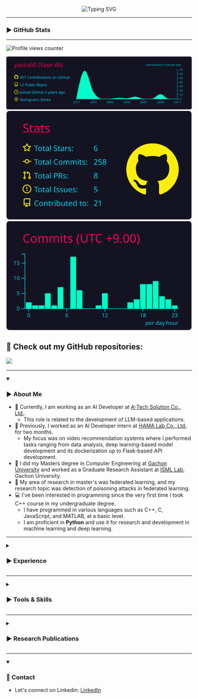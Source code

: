 <div align="center">
 
![Typing SVG](https://readme-typing-svg.herokuapp.com?font=Mouse+Memoirs&size=65&pause=500&color=06CD9C&vCenter=true&width=600&height=70&lines=Yasir+Ali;Python;Machine+Learning;Deep+Learning;LLMs)

</div>
 
<!--img width=100% src="https://capsule-render.vercel.app/api?type=waving&color=2D97CB&height=100&section=header"/-->
---
### ▶️ GitHub Stats
---
![Profile views counter](https://komarev.com/ghpvc/?username=yasirali0-git&style=flat-square)

![](https://raw.githubusercontent.com/yasirali0/yasirali0/main/profile-summary-card-output/2077/0-profile-details.svg)
![](https://raw.githubusercontent.com/yasirali0/yasirali0/main/profile-summary-card-output/2077/3-stats.svg)
![](https://raw.githubusercontent.com/yasirali0/yasirali0/main/profile-summary-card-output/2077/4-productive-time.svg)


## 👀 Check out my GitHub repositories:
[![](https://img.shields.io/badge/My_Repositories-green?style=for-the-badge&logo=github&labelColor=gray)](https://github.com/yasirali0?tab=repositories)


---
<details open>
<summary><h3>▶️ About Me</h3></summary>

- 💼 Currently, I am working as an AI Developer at [A-Tech Solution Co., Ltd.](https://www.atechsolution.co.kr/wp/?lang=en).
  - This role is related to the development of LLM-based applications.
- 💼 Previously, I worked as an AI Developer intern at [HAMA Lab Co., Ltd.](https://hamalab.io/) for two months.
  - My focus was on video recommendation systems where I performed tasks ranging from data analysis, deep learning-based model development and its dockerization up to Flask-based API development.
- 👋 I did my Masters degree in Computer Engineering at [Gachon University](https://www.gachon.ac.kr/kor/index.do) and worked as a Graduate Research Assistant at [ISML Lab](https://ai-security.github.io/professor_main_e.htm), Gachon University.
- 🔭 My area of research in master's was federated learning, and my research topic was detection of poisoning attacks in federated learning.
- 💻 I've been interested in programming since the very first time I took C++ course in my undergraduate degree.
  - I have programmed in various languages such as C++, C, JavaScript, and MATLAB, at a basic level.
  - I am proficient in **Python** and use it for research and development in machine learning and deep learning.
</details>

---
<details>
<summary><h3>▶️ Experience</h3></summary>

- **AI Developer** | July 2024 - present | A-Tech Solution Co., Ltd., South Korea
  - Development of LLM-based Applications

- **AI Developer Intern** | 03 March 2024 - 30 April 2024 | HAMA Lab Co., Ltd., South Korea
  - Video Recommendation System
    - Performed data analysis on video and user data within the database to formulate the research objectives.
    - Researched deep learning-based recommendation systems to select appropriate models and strategies tailored to our data.
    - Implemented data and machine learning pipelines and developed training and inference APIs using the Flask package.
    - Incorporated multi-threading strategy within the inference API to efficiently manage user requests and AI model inference simultaneously.
    - Utilized Docker for containerizing the recommendation system, ensuring portability and scalability of the solution.

- **Graduate Research Assistant** | March 2022 - February 2024 | Information Security & Machine Learning Lab, Gachon University, South Korea
  - Research on Federated Learning
    - Conducted research in federated learning, focusing on the detection of poisoning attacks within the federated learning paradigm
    - Developed a federated learning framework using Python, PyTorch, and threading
    - Implemented deep learning models such as AlexNet, VGG16, and ResNet18 as the base models for the federated learning environment, and evaluated them on datasets such as MNIST, CIFAR-10, and CIFAR-100
    - Simulated poisoning attacks and analyzed their impact on the accuracy of federated learning
    - Integrated state-of-the-art poisoning attack defense methods into the codebase for benchmarking purposes
    - Proposed a novel defense method that outperformed the state-of-the-art in terms of poisoning attack detection accuracy
 
  - Research on Tracing Attackers Over Overlay Networks
    - Collaborated with a colleague on this research project aimed at reducing the execution time and memory consumption of deep learning-based correlation attacks against Tor networks
    - Conducted a thorough survey on deanonymization attacks targeting the Tor overlay network, with a specific focus on deep learning-based correlation attacks
    - Performed an in-depth analysis of the prominent deep learning-based correlation attack, "DeepCoFFEA" identifying two critical issues, high memory consumption and execution time
    - Successfully mitigated memory consumption challenge, reducing consumption from 133GB to 70GB through effective memory deallocation and proactive garbage collection strategies
    - Achieved a seven times reduction in execution time by leveraging GPU processing, facilitated by PyCUDA library.
    - Co-authored a <a href="https://ieeexplore.ieee.org/abstract/document/10309127/" target="_blank">research article</a> in IEEE Access journal, outlining the findings and implemented solutions

- **Intern** | February 2021 - April 2021 | National Center of Artificial Intelligence at UET Peshawar, Pakistan
  - Landslide Monitoring and Alert System
    - Collected landslide videos to form a dataset for input into deep learning models
    - Segmented and annotated videos into pre-landslide, landslide, and post-landslide phases by utilizing a custom Python script
</details>

---
<details>
<summary><h3>▶️ Tools & Skills</h3></summary>

- *Languages* 👉 Python (Proficient) | JavaScript/TypeScript (Intermediate) | C/C++ (Beginner)

- *ML/DL Frameworks* 👉 PyTorch | Keras | TensorFlow | scikit-learn

- *LLM Frameworks* 👉 LangChain | LangGraph

- *Python Libraries* 👉 NumPy | OpenCV | Matplotlib | Pandas | scikit-image | Tkinter | SQLAlchemy | threading

- *Development Tools* 👉 Visual Studio Code | Jupyter Notebook | Git | GitHub | GitLab | Docker | FastAPI | Pydantic

- *AI Workflow Experience* 👉 Model development | Model optimization | Dockerization | API development

- *Operating Systems* 👉 Ubuntu | Windows

- *Soft Skills* 👉 Communication | Teamwork | Problem-Solving | Critical Thinking
</details>

---
<details>
<summary><h3>▶️ Research Publications</h3></summary>

- M. A. Hafeez, **Y. Ali**, K. H. Han and S. O. Hwang, "GPU-Accelerated Deep Learning-Based Correlation Attack on Tor Networks," in IEEE Access, vol. 11, pp. 124139-124149, 2023, doi:10.1109/ACCESS.2023.3330208. (Impact Factor: 3.9)
  - Code is available <a href="https://github.com/yasirali0/fast_correlation_attack_on_tor/" target="_blank">here</a>.
<!--- Y. Ali, K. H. Han, et al. "An Optimal Two-Step Approach for Defense Against Poisoning Attacks in Federated Learning" *(under review)*-->
</details>

---
<details open>
<summary><h3>🔗 Contact</h3></summary>

- Let's connect on Linkedin: <a href="https://linkedin.com/in/yasir-ali-v2/" target="_blank">LinkedIn</a>
</details>
